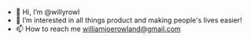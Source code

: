 - 👋 Hi, I’m @willyrowl
- 👀 I’m interested in all things product and making people's lives easier!
- 📫 How to reach me williamjoerowland@gmail.com
